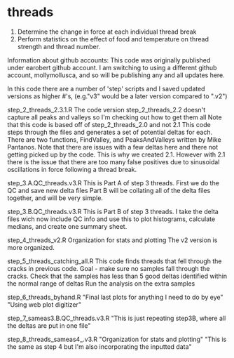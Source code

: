# threads
1. Determine the change in force at each individual thread break
2. Perform statistics on the effect of food and temperature on thread strength and thread number. 

Information about github accounts: This code was originally published under earobert github account. I am switching to using a different github account, mollymollusca, and so will be publishing any and all updates here. 

In this code there are a number of 'step' scripts and I saved updated versions as higher #'s, (e.g."v3" would be a later version compared to ".v2")


step_2_threads_2.3.1.R
The code version step_2_threads_2.2 doesn't capture all peaks and valleys
so I'm checking out how to get them all
Note that this code is based off of step_2_threads_2.0 and not 2.1
This code steps through the files and generates a set of potential deltas for each.
There are two functions, FindValley, and PeaksAndValleys written by Mike Pantanos.
Note that there are issues with a few deltas here and there not getting picked up by the code.
This is why we created 2.1. However with 2.1 there is the issue that there are too many false positives due to sinusoidal oscillations in force following a thread break. 

step_3.A.QC_threads.v3.R
This is Part A of step 3 threads.
First we do the QC and save new delta files
Part B will be collating all of the delta files together, and will be very simple.

step_3.B.QC_threads.v3.R
This is Part B of step 3 threads.
I take the delta files wich now include QC info
and use this to plot histograms, calculate medians, and create one summary sheet.

step_4_threads_v2.R
Organization for stats and plotting
The v2 version is more organized.

step_5_threads_catching_all.R
This code finds threads that fell through the cracks in previous code.
Goal - make sure no samples fall through the cracks.
Check that the samples has less than 5 good deltas identified within the normal range of deltas
Run the analysis on the extra samples

step_6_threads_byhand.R
"Final last plots for anything I need to do by eye"
"Using web plot digitizer"

step_7_sameas3.B.QC_threads.v3.R
"This is just repeating step3B, where all the deltas are put in one file"

step_8_threads_sameas4_.v3.R
"Organization for stats and plotting"
"This is the same as step 4 but I'm also incorporating the inputted data"
